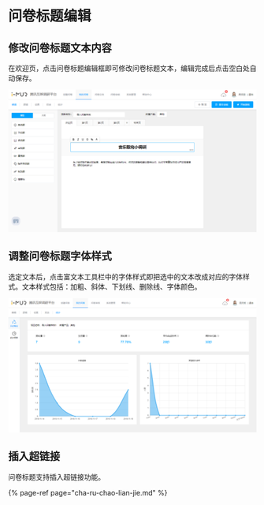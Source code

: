# 问卷标题编辑

## 修改问卷标题文本内容

在欢迎页，点击问卷标题编辑框即可修改问卷标题文本，编辑完成后点击空白处自动保存。

![&#x4FEE;&#x6539;&#x95EE;&#x5377;&#x6807;&#x9898;&#x6587;&#x672C;](../../.gitbook/assets/image%20%28100%29.png)

## 调整问卷标题字体样式

选定文本后，点击富文本工具栏中的字体样式即把选中的文本改成对应的字体样式。文本样式包括：加粗、斜体、下划线、删除线、字体颜色。

![&#x8C03;&#x6574;&#x5B57;&#x4F53;&#x6837;&#x5F0F;](../../.gitbook/assets/image%20%28338%29.png)

## 插入超链接

问卷标题支持插入超链接功能。

{% page-ref page="cha-ru-chao-lian-jie.md" %}

